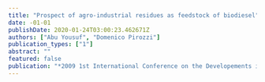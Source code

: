 ```yaml
---
title: "Prospect of agro-industrial residues as feedstock of biodiesel"
date: -01-01
publishDate: 2020-01-24T03:00:23.462671Z
authors: ["Abu Yousuf", "Domenico Pirozzi"]
publication_types: ["1"]
abstract: ""
featured: false
publication: "*2009 1st International Conference on the Developements in Renewable Energy Technology (ICDRET)*"
---
```


